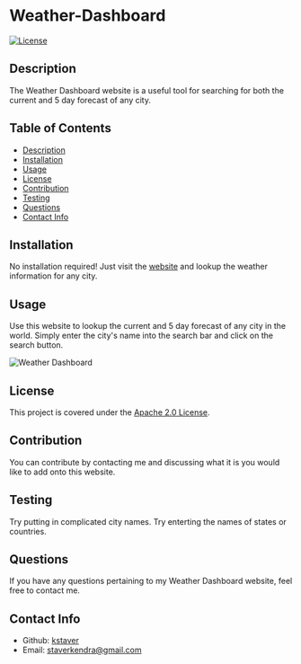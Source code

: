 # Weather-Dashboard

[![License](https://img.shields.io/badge/License-Apache%202.0-blue.svg)](https://opensource.org/licenses/Apache-2.0)

## Description
The Weather Dashboard website is a useful tool for searching for both the current and 5 day forecast of any city.

## Table of Contents
- [Description](#description)
- [Installation](#installation)
- [Usage](#usage)
- [License](#license)
- [Contribution](#contribution)
- [Testing](#test)
- [Questions](#questions)
- [Contact Info](#contact-info)

## Installation
No installation required! Just visit the [website](https://github.com/kstaver/Weather-Dashboard) and lookup the weather information for any city.

## Usage
Use this website to lookup the current and 5 day forecast of any city in the world. Simply enter the city's name into the search bar and click on the search button.

![Weather Dashboard]()

## License
This project is covered under the [Apache 2.0 License](https://www.apache.org/licenses/LICENSE-2.0).

## Contribution
You can contribute by contacting me and discussing what it is you would like to add onto this website.

## Testing
Try putting in complicated city names. Try enterting the names of states or countries.

## Questions
If you have any questions pertaining to my Weather Dashboard website, feel free to contact me.

## Contact Info
- Github: [kstaver](https://github.com/kstaver)
- Email: staverkendra@gmail.com
